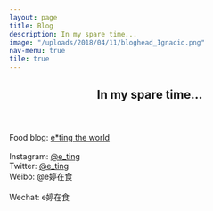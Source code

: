 ```yaml
---
layout: page
title: Blog
description: In my spare time...
image: "/uploads/2018/04/11/bloghead_Ignacio.png"
nav-menu: true
tile: true
---
```

<!-- Main --> <div id="main">

<!-- One --> <section id="one"> <div class="inner"> <header class="major"> <h2>In my spare time...</h2> </header> <p>Food blog: <a href="http://www.e-tingfood.com/" target="_blank">e*ting the world</a><br /> <br /> Instagram: <a href="http://instagram.com/e_ting" target="_blank">@e_ting</a><br /> Twitter: <a href="http://twitter.com/e_ting" target="_blank">@e_ting</a> <br /> Weibo: @e婷在食 <br /> <br />Wechat: e婷在食</p> </div> </section>

</div>
